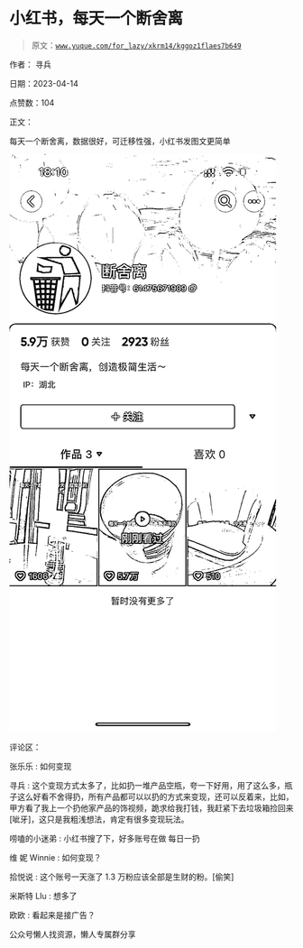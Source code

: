 # 小红书，每天一个断舍离

> 原文：[`www.yuque.com/for_lazy/xkrm14/kggoz1flaes7b649`](https://www.yuque.com/for_lazy/xkrm14/kggoz1flaes7b649)



作者： 寻兵



日期：2023-04-14



点赞数：104



正文：



每天一个断舍离，数据很好，可迁移性强，小红书发图文更简单



![](img/74271fd644370f75e56e4b5def13df98.png)



评论区：



张乐乐 : 如何变现



寻兵 : 这个变现方式太多了，比如扔一堆产品空瓶，夸一下好用，用了这么多，瓶子这么好看不舍得扔，所有产品都可以以扔的方式来变现，还可以反着来，比如，甲方看了我上一个扔他家产品的饰视频，跪求给我打钱，我赶紧下去垃圾箱捡回来[呲牙]，这只是我粗浅想法，肯定有很多变现玩法。



唠嗑的小迷弟 : 小红书搜了下，好多账号在做 每日一扔



维 妮 Winnie : 如何变现？



拾悦说 : 这个账号一天涨了 1.3 万粉应该全部是生财的粉。[偷笑]



米斯特 LIu : 想多了



欧欧 : 看起来是接广告？



公众号懒人找资源，懒人专属群分享


